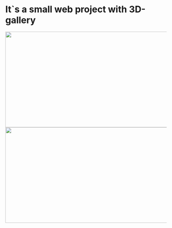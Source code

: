 # It`s a small web project with 3D-gallery

<div align="center">
  <img src="https://i.gyazo.com/b4ff5643cebaaf608b4444f996f316c3.jpg" width="600" height="300"/>
</div>
<div align="center">
  <img src="https://i.gyazo.com/cd7730e522fa54fc139aa7e269249d21.jpg" width="600" height="300"/>
</div>

